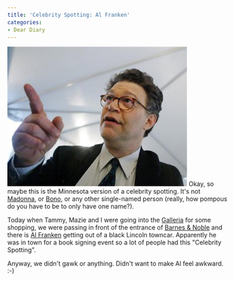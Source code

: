 ```yaml
---
title: 'Celebrity Spotting: Al Franken'
categories:
- Dear Diary
---
```


![](/assets/posts/2005/o_franken.jpg)
Okay, so maybe this is the Minnesota version of a celebrity spotting. It's not [Madonna](http://www.madonna.com/), or [Bono](http://www.bonoonline.com/), or any other single-named person (really, how pompous do you have to be to only have one name?).

Today when Tammy, Mazie and I were going into the [Galleria](http://www.galleriaedina.com/) for some shopping, we were passing in front of the entrance of [Barnes & Noble](http://www.bn.com/) and there is [Al Franken](http://www.alfrankenweb.com/) getting out of a black Lincoln towncar. Apparently he was in town for a book signing event so a lot of people had this "Celebrity Spotting".

Anyway, we didn't gawk or anything. Didn't want to make Al feel awkward. :-)
